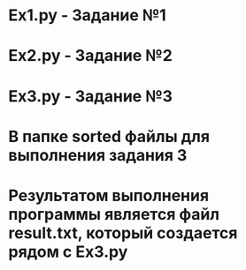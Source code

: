 # Ex1.py - Задание №1

# Ex2.py - Задание №2

# Ex3.py - Задание №3
# В папке sorted файлы для выполнения задания 3
# Результатом выполнения программы является файл result.txt, который создается рядом с Ex3.py 